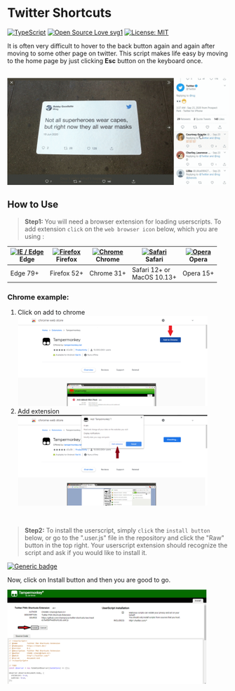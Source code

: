 # Twitter Shortcuts

[![TypeScript](https://badges.frapsoft.com/typescript/code/typescript.png?v=101)](https://www.typescriptlang.org/)
[![Open Source Love svg1](https://badges.frapsoft.com/os/v1/open-source.svg?v=103)](https://github.com/)
[![License: MIT](https://img.shields.io/badge/License-MIT-yellow.svg)](https://github.com/channprj/us-twitter-shortcuts/blob/master/LICENSE)

It is often very difficult to hover to the back button again and again after moving to some other page on twitter.
This script makes life easy by moving to the home page by just clicking **Esc** button on the keyboard once.
<br><br>

![](illus.gif)
## How to Use

>**Step1:** You will need a browser extension for loading userscripts. To add extension `click` on the `web browser icon` below, which you are using :


| [<img src="https://raw.githubusercontent.com/alrra/browser-logos/master/src/edge/edge_48x48.png" alt="IE / Edge" width="24px" height="24px" />](https://microsoftedge.microsoft.com/addons/detail/iikmkjmpaadaobahmlepeloendndfphd)<br>Edge | [<img src="https://raw.githubusercontent.com/alrra/browser-logos/master/src/firefox/firefox_48x48.png" alt="Firefox" width="24px" height="24px" />](https://addons.mozilla.org/en-US/firefox/addon/tampermonkey)<br>Firefox | [<img src="https://raw.githubusercontent.com/alrra/browser-logos/master/src/chrome/chrome_48x48.png" alt="Chrome" width="24px" height="24px" />](https://chrome.google.com/webstore/detail/dhdgffkkebhmkfjojejmpbldmpobfkfo)<br>Chrome | [<img src="https://raw.githubusercontent.com/alrra/browser-logos/master/src/safari/safari_48x48.png" alt="Safari" width="24px" height="24px" />](https://apps.apple.com/us/app/tampermonkey/id1482490089)<br>Safari | [<img src="https://raw.githubusercontent.com/alrra/browser-logos/master/src/opera/opera_48x48.png" alt="Opera" width="24px" height="24px" />](https://addons.opera.com/en/extensions/details/tampermonkey-beta/)<br/>Opera |
| --- | --- | --- | --- | --- |
| Edge 79+ | Firefox 52+ | Chrome 31+ | Safari 12+ or<br>MacOS 10.13+ | Opera 15+ |

### Chrome example:
1. Click on add to chrome
    <img src="install_1.png" style="width:90%">
2. Add extension
    <br>
    <img src="install_2.png" style="width:90%">
<br>

>**Step2:** To install the userscript, simply `click` the `install button` below, or go to the ".user.js" file in the repository and click the "Raw" button in the top right. Your userscript extension should recognize the script and ask if you would like to install it.

[![Generic badge](https://img.shields.io/badge/-Install%20Typescript-informational)](https://github.com/channprj/us-twitter-shortcuts/raw/master/twitterPwaShortcuts.user.js)

Now, click on Install button and then you are good to go.

<img src="install_3.png" style="width:90%">